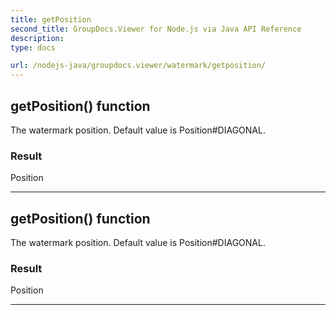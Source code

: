 ```yaml
---
title: getPosition
second_title: GroupDocs.Viewer for Node.js via Java API Reference
description: 
type: docs

url: /nodejs-java/groupdocs.viewer/watermark/getposition/
---
```


## getPosition()  function

 The watermark position.
 Default value is  Position#DIAGONAL.
 

### Result
Position


---


## getPosition()  function

 The watermark position.
 Default value is  Position#DIAGONAL.
 

### Result
Position


---


